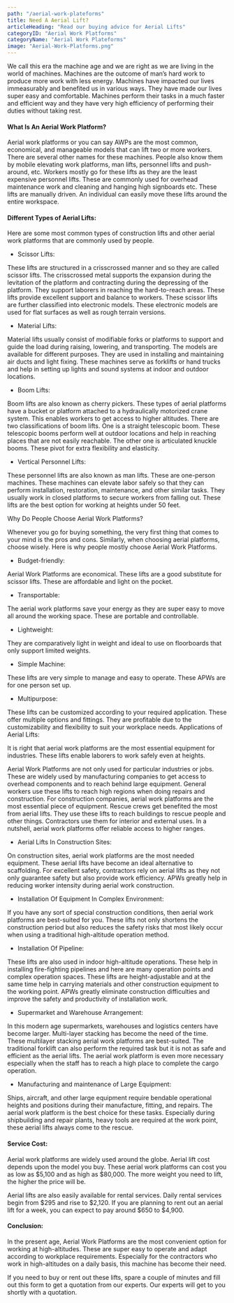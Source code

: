 ```yaml
---
path: "/aerial-work-plateforms"
title: Need A Aerial Lift?
articleHeading: "Read our buying advice for Aerial Lifts"
categoryID: "Aerial Work Platforms"
categoryName: "Aerial Work Plateforms"
image: "Aerial-Work-Platforms.png"
---
```


We call this era the machine age and we are right as we are living in the world of machines. Machines are the outcome of man’s hard work to produce more work with less energy. Machines have impacted our lives immeasurably and benefited us in various ways. They have made our lives super easy and comfortable. Machines perform their tasks in a much faster and efficient way and they have very high efficiency of performing their duties without taking rest.

#### What Is An Aerial Work Platform?

Aerial work platforms or you can say AWPs are the most common, economical, and manageable models that can lift two or more workers. There are several other names for these machines. People also know them by mobile elevating work platforms, man lifts, personnel lifts and push-around, etc. Workers mostly go for these lifts as they are the least expensive personnel lifts. These are commonly used for overhead maintenance work and cleaning and hanging high signboards etc. These lifts are manually driven. An individual can easily move these lifts around the entire workspace.

#### Different Types of Aerial Lifts:

Here are some most common types of construction lifts and other aerial work platforms that are commonly used by people.

- Scissor Lifts:

These lifts are structured in a crisscrossed manner and so they are called scissor lifts. The crisscrossed metal supports the expansion during the levitation of the platform and contracting during the depressing of the platform. They support laborers in reaching the hard-to-reach areas. These lifts provide excellent support and balance to workers. These scissor lifts are further classified into electronic models. These electronic models are used for flat surfaces as well as rough terrain versions.

- Material Lifts:

Material lifts usually consist of modifiable forks or platforms to support and guide the load during raising, lowering, and transporting. The models are available for different purposes. They are used in installing and maintaining air ducts and light fixing. These machines serve as forklifts or hand trucks and help in setting up lights and sound systems at indoor and outdoor locations.

- Boom Lifts:

Boom lifts are also known as cherry pickers. These types of aerial platforms have a bucket or platform attached to a hydraulically motorized crane system. This enables workers to get access to higher altitudes. There are two classifications of boom lifts. One is a straight telescopic boom. These telescopic booms perform well at outdoor locations and help in reaching places that are not easily reachable. The other one is articulated knuckle booms. These pivot for extra flexibility and elasticity.

- Vertical Personnel Lifts:

These personnel lifts are also known as man lifts. These are one-person machines. These machines can elevate labor safely so that they can perform installation, restoration, maintenance, and other similar tasks. They usually work in closed platforms to secure workers from falling out. These lifts are the best option for working at heights under 50 feet.

Why Do People Choose Aerial Work Platforms?

Whenever you go for buying something, the very first thing that comes to your mind is the pros and cons. Similarly, when choosing aerial platforms, choose wisely. Here is why people mostly choose Aerial Work Platforms.

- Budget-friendly:

Aerial Work Platforms are economical. These lifts are a good substitute for scissor lifts. These are affordable and light on the pocket.

- Transportable:

The aerial work platforms save your energy as they are super easy to move all around the working space. These are portable and controllable.

- Lightweight:

They are comparatively light in weight and ideal to use on floorboards that only support limited weights.

- Simple Machine:

These lifts are very simple to manage and easy to operate. These APWs are for one person set up.

- Multipurpose:

These lifts can be customized according to your required application. These offer multiple options and fittings. They are profitable due to the customizability and flexibility to suit your workplace needs.
Applications of Aerial Lifts:

It is right that aerial work platforms are the most essential equipment for industries. These lifts enable laborers to work safely even at heights.

Aerial Work Platforms are not only used for particular industries or jobs. These are widely used by manufacturing companies to get access to overhead components and to reach behind large equipment. General workers use these lifts to reach high regions when doing repairs and construction. For construction companies, aerial work platforms are the most essential piece of equipment. Rescue crews get benefited the most from aerial lifts. They use these lifts to reach buildings to rescue people and other things. Contractors use them for interior and external uses. In a nutshell, aerial work platforms offer reliable access to higher ranges.

- Aerial Lifts In Construction Sites:

On construction sites, aerial work platforms are the most needed equipment. These aerial lifts have become an ideal alternative to scaffolding. For excellent safety, contractors rely on aerial lifts as they not only guarantee safety but also provide work efficiency. APWs greatly help in reducing worker intensity during aerial work construction.

- Installation Of Equipment In Complex Environment:

If you have any sort of special construction conditions, then aerial work platforms are best-suited for you. These lifts not only shortens the construction period but also reduces the safety risks that most likely occur when using a traditional high-altitude operation method.

- Installation Of Pipeline:

These lifts are also used in indoor high-altitude operations. These help in installing fire-fighting pipelines and here are many operation points and complex operation spaces. These lifts are height-adjustable and at the same time help in carrying materials and other construction equipment to the working point. APWs greatly eliminate construction difficulties and improve the safety and productivity of installation work.

- Supermarket and Warehouse Arrangement:

In this modern age supermarkets, warehouses and logistics centers have become larger. Multi-layer stacking has become the need of the time. These multilayer stacking aerial work platforms are best-suited. The traditional forklift can also perform the required task but it is not as safe and efficient as the aerial lifts. The aerial work platform is even more necessary especially when the staff has to reach a high place to complete the cargo operation.

- Manufacturing and maintenance of Large Equipment:

Ships, aircraft, and other large equipment require bendable operational heights and positions during their manufacture, fitting, and repairs. The aerial work platform is the best choice for these tasks. Especially during shipbuilding and repair plants, heavy tools are required at the work point, these aerial lifts always come to the rescue.

#### Service Cost:

Aerial work platforms are widely used around the globe. Aerial lift cost depends upon the model you buy. These aerial work platforms can cost you as low as $5,100 and as high as $80,000. The more weight you need to lift, the higher the price will be.

Aerial lifts are also easily available for rental services. Daily rental services begin from $295 and rise to $2,120. If you are planning to rent out an aerial lift for a week, you can expect to pay around $650 to $4,900.

#### Conclusion:

In the present age, Aerial Work Platforms are the most convenient option for working at high-altitudes. These are super easy to operate and adapt according to workplace requirements. Especially for the contractors who work in high-altitudes on a daily basis, this machine has become their need.

If you need to buy or rent out these lifts, spare a couple of minutes and fill out this form to get a quotation from our experts. Our experts will get to you shortly with a quotation.
